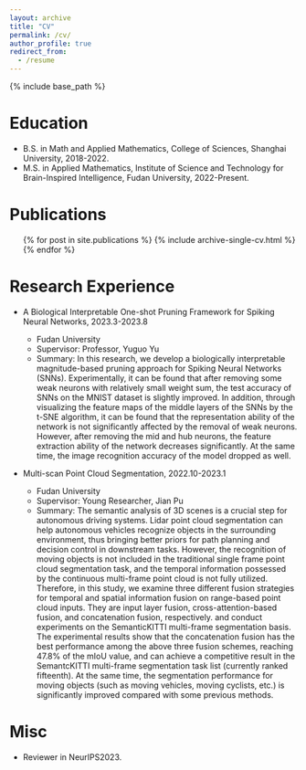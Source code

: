 ```yaml
---
layout: archive
title: "CV"
permalink: /cv/
author_profile: true
redirect_from:
  - /resume
---
```


{% include base_path %}

Education
======
* B.S. in Math and Applied Mathematics, College of Sciences, Shanghai University, 2018-2022.
* M.S. in Applied Mathematics, Institute of Science and Technology for Brain-Inspired Intelligence, Fudan University, 2022-Present.

Publications
======
  <ul>{% for post in site.publications %}
    {% include archive-single-cv.html %}
  {% endfor %}</ul>
  
Research Experience
======
* A Biological Interpretable One-shot Pruning Framework for Spiking Neural Networks, 2023.3-2023.8
  * Fudan University
  * Supervisor: Professor, Yuguo Yu
  * Summary: In this research, we develop a biologically interpretable magnitude-based pruning approach for Spiking Neural Networks (SNNs). Experimentally, it can be found that after removing some weak neurons with relatively small weight sum, the test accuracy of SNNs on the MNIST dataset is slightly improved. In addition, through visualizing the feature maps of the middle layers of the SNNs by the t-SNE algorithm, it can be found that the representation ability of the network is not significantly affected by the removal of weak neurons. However, after removing the mid and hub neurons, the feature extraction ability of the network decreases significantly. At the same time, the image recognition accuracy of the model dropped as well.

* Multi-scan Point Cloud Segmentation, 2022.10-2023.1
  * Fudan University
  * Supervisor: Young Researcher, Jian Pu
  * Summary: The semantic analysis of 3D scenes is a crucial step for autonomous driving systems. Lidar point cloud segmentation can help autonomous vehicles recognize objects in the surrounding environment, thus bringing better priors for path planning and decision control in downstream tasks. However, the recognition of moving objects is not included in the traditional single frame point cloud segmentation task, and the temporal information possessed by the continuous multi-frame point cloud is not fully utilized. Therefore, in this study, we examine three different fusion strategies for temporal and spatial information fusion on range-based point cloud inputs. They are input layer fusion, cross-attention-based fusion, and concatenation fusion, respectively. and conduct experiments on the SemanticKITTI multi-frame segmentation basis. The experimental results show that the concatenation fusion has the best performance among the above three fusion schemes, reaching 47.8% of the mIoU value, and can achieve a competitive result in the SemantcKITTI multi-frame segmentation task list (currently ranked fifteenth). At the same time, the segmentation performance for moving objects (such as moving vehicles, moving cyclists, etc.) is significantly improved compared with some previous methods.

Misc
======
* Reviewer in NeurIPS2023.
